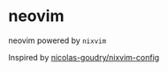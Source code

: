 # neovim

neovim powered by `nixvim`

Inspired by [nicolas-goudry/nixvim-config](https://github.com/nicolas-goudry/nixvim-config)
